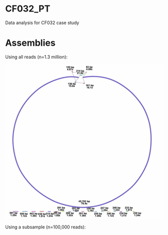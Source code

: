 # CF032_PT
Data analysis for CF032 case study

# Assemblies

Using all reads (n=1.3 million):

![Assembly using all reads!](100000reads-lysate-Axy06.jpg)

Using a subsample (n=100,000 reads):


